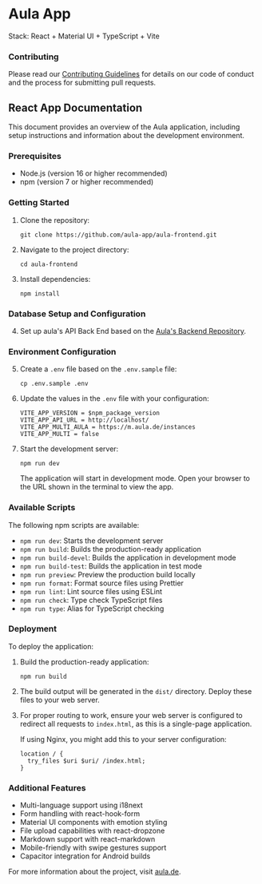 # Aula App

Stack: React + Material UI + TypeScript + Vite

### Contributing

Please read our [Contributing Guidelines](docs/CONTRIBUTING.md) for details on our code of conduct and the process for submitting pull requests.

## React App Documentation

This document provides an overview of the Aula application, including setup instructions and information about the development environment.

### Prerequisites

- Node.js (version 16 or higher recommended)
- npm (version 7 or higher recommended)

### Getting Started

1. Clone the repository:

   ```
   git clone https://github.com/aula-app/aula-frontend.git
   ```

2. Navigate to the project directory:

   ```
   cd aula-frontend
   ```

3. Install dependencies:
   ```
   npm install
   ```

### Database Setup and Configuration

4. Set up aula's API Back End based on the [Aula's Backend Repository](https://github.com/aula-app/playground).

### Environment Configuration

5. Create a `.env` file based on the `.env.sample` file:

   ```
   cp .env.sample .env
   ```

6. Update the values in the `.env` file with your configuration:

   ```
   VITE_APP_VERSION = $npm_package_version
   VITE_APP_API_URL = http://localhost/
   VITE_APP_MULTI_AULA = https://m.aula.de/instances
   VITE_APP_MULTI = false
   ```

7. Start the development server:

   ```
   npm run dev
   ```

   The application will start in development mode. Open your browser to the URL shown in the terminal to view the app.

### Available Scripts

The following npm scripts are available:

- `npm run dev`: Starts the development server
- `npm run build`: Builds the production-ready application
- `npm run build-devel`: Builds the application in development mode
- `npm run build-test`: Builds the application in test mode
- `npm run preview`: Preview the production build locally
- `npm run format`: Format source files using Prettier
- `npm run lint`: Lint source files using ESLint
- `npm run check`: Type check TypeScript files
- `npm run type`: Alias for TypeScript checking

### Deployment

To deploy the application:

1. Build the production-ready application:

   ```
   npm run build
   ```

2. The build output will be generated in the `dist/` directory. Deploy these files to your web server.

3. For proper routing to work, ensure your web server is configured to redirect all requests to `index.html`, as this is a single-page application.

   If using Nginx, you might add this to your server configuration:

   ```nginx
   location / {
     try_files $uri $uri/ /index.html;
   }
   ```

### Additional Features

- Multi-language support using i18next
- Form handling with react-hook-form
- Material UI components with emotion styling
- File upload capabilities with react-dropzone
- Markdown support with react-markdown
- Mobile-friendly with swipe gestures support
- Capacitor integration for Android builds

For more information about the project, visit [aula.de](https://aula.de).
